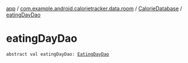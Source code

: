 [app](../../index.md) / [com.example.android.calorietracker.data.room](../index.md) / [CalorieDatabase](index.md) / [eatingDayDao](./eating-day-dao.md)

# eatingDayDao

`abstract val eatingDayDao: `[`EatingDayDao`](../-eating-day-dao/index.md)